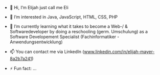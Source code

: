 - 👋 Hi, I’m Elijah just call me Eli
- 👀 I’m interested in Java, JavaScript, HTML, CSS, PHP
- 🌱 I’m currently learning what it takes to become a Web-/ & Softwaredeveloper by doing a reschooling
  (germ. Umschulung) as a Software Developement Specialist (Fachinformatiker - Anwendungsentwicklung)

- 📫 You can contact me via LinkedIn (www.linkedin.com/in/elijah-mayer-8a2b7a241)
- ⚡ Fun fact: ...

<!---
MrXNFE/MrXNFE is a ✨ special ✨ repository because its `README.md` (this file) appears on your GitHub profile.
You can click the Preview link to take a look at your changes.
--->
